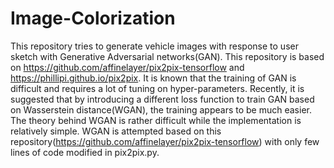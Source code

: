 # Image-Colorization
This repository tries to generate vehicle images with response to user sketch with Generative Adversarial networks(GAN). This repository is based on https://github.com/affinelayer/pix2pix-tensorflow and https://phillipi.github.io/pix2pix.
It is known that the training of GAN is difficult and requires a lot of tuning on hyper-parameters. Recently, it is suggested that by introducing a different loss function to train GAN based on Wasserstein distance(WGAN), the training appears to be much easier. The theory behind WGAN is rather difficult while the implementation is relatively simple. WGAN is attempted based on this repository(https://github.com/affinelayer/pix2pix-tensorflow) with only few lines of code modified in pix2pix.py.
